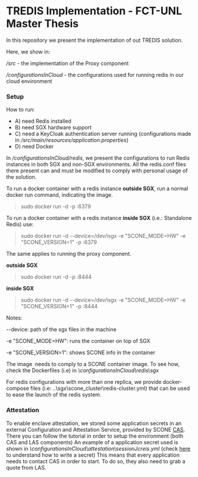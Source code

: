 # TREDIS Implementation - FCT-UNL Master Thesis

In this repository we present the implementation of out TREDIS solution.

Here, we show in:

*/src* - the implementation of the Proxy component

*/configurationsInCloud* - the configurations used for running redis in our cloud environment

### Setup

How to run:
- A) need Redis installed
- B) need SGX hardware support
- C) need a KeyCloak authentication server running (configurations made in */src/main/resources/application.properties*)
- D) need Docker

In */configurationsInCloud/redis*, we present the configurations to run Redis instances in both SGX and non-SGX environments.
All the redis.conf files there present can and must be modified to comply with personal usage of the solution.

To run a docker container with a redis instance **outside SGX**, run a normal docker run command, indicating the image.

> sudo docker run -d -p <port>:6379 <image>

To run a docker container with a redis instance **inside SGX** (i.e.: Standalone Redis) use:

> sudo docker run -d --device=/dev/isgx -e "SCONE_MODE=HW" -e "SCONE_VERSION=1" -p <port>:6379 <image>

The same applies to running the proxy component.

**outside SGX**

> sudo docker run -d -p <port>:8444 <image>

**inside SGX**

> sudo docker run -d --device=/dev/isgx -e "SCONE_MODE=HW" -e "SCONE_VERSION=1" -p <port>:8444 <image>

Notes:

--device: path of the sgx files in the machine

-e "SCONE_MODE=HW": runs the container on top of SGX

-e "SCONE_VERSION=1": shows SCONE info in the container

The image <image> needs to comply to a SCONE container image. To see how, check the Dockerfiles (i.e) in *\configurationsInCloud\redis\sgx*

For redis configurations with more than one replica, we provide docker-compose files (i.e: ..\sgx\scone_cluster\redis-cluster.yml) that can be used to ease the launch of the redis system.


### Attestation

To enable enclave attestation, we stored some application secrets in an external Configuration and Attestation Service, provided by SCONE [CAS](https://sconedocs.github.io/CASOverview/). There you can follow the tutorial in order to setup the environment (both CAS and LAS components)
An example of a application secret used is shown in *\configurationsInCloud\attestation\sessionJcreis.yml* (check [here](https://sconedocs.github.io/Running_Java_Applications_in_Scone_with_remote_attestation/) to understand how to write a secret)
This means that every application needs to contact CAS in order to start. To do so, they also need to grab a quote from LAS.
